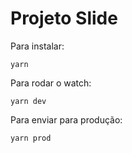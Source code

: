 # Projeto Slide

Para instalar:
```	shell
yarn
```
Para rodar o watch:
```	shell
yarn dev
```
Para enviar para produção:
```	shell
yarn prod
```
